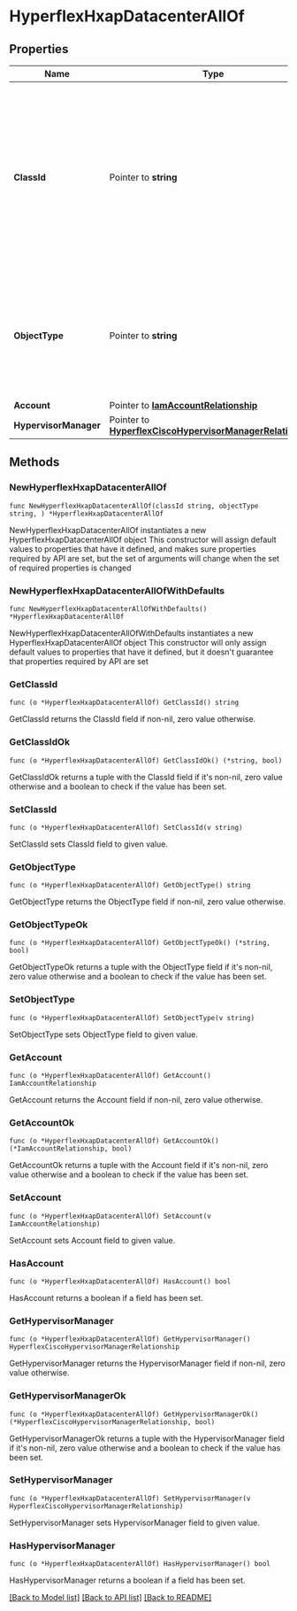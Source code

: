 # HyperflexHxapDatacenterAllOf

## Properties

Name | Type | Description | Notes
------------ | ------------- | ------------- | -------------
**ClassId** | Pointer to **string** | The fully-qualified name of the instantiated, concrete type. This property is used as a discriminator to identify the type of the payload when marshaling and unmarshaling data. | [default to "hyperflex.HxapDatacenter"]
**ObjectType** | Pointer to **string** | The fully-qualified name of the instantiated, concrete type. The value should be the same as the &#39;ClassId&#39; property. | [default to "hyperflex.HxapDatacenter"]
**Account** | Pointer to [**IamAccountRelationship**](iam.Account.Relationship.md) |  | [optional] 
**HypervisorManager** | Pointer to [**HyperflexCiscoHypervisorManagerRelationship**](hyperflex.CiscoHypervisorManager.Relationship.md) |  | [optional] 

## Methods

### NewHyperflexHxapDatacenterAllOf

`func NewHyperflexHxapDatacenterAllOf(classId string, objectType string, ) *HyperflexHxapDatacenterAllOf`

NewHyperflexHxapDatacenterAllOf instantiates a new HyperflexHxapDatacenterAllOf object
This constructor will assign default values to properties that have it defined,
and makes sure properties required by API are set, but the set of arguments
will change when the set of required properties is changed

### NewHyperflexHxapDatacenterAllOfWithDefaults

`func NewHyperflexHxapDatacenterAllOfWithDefaults() *HyperflexHxapDatacenterAllOf`

NewHyperflexHxapDatacenterAllOfWithDefaults instantiates a new HyperflexHxapDatacenterAllOf object
This constructor will only assign default values to properties that have it defined,
but it doesn't guarantee that properties required by API are set

### GetClassId

`func (o *HyperflexHxapDatacenterAllOf) GetClassId() string`

GetClassId returns the ClassId field if non-nil, zero value otherwise.

### GetClassIdOk

`func (o *HyperflexHxapDatacenterAllOf) GetClassIdOk() (*string, bool)`

GetClassIdOk returns a tuple with the ClassId field if it's non-nil, zero value otherwise
and a boolean to check if the value has been set.

### SetClassId

`func (o *HyperflexHxapDatacenterAllOf) SetClassId(v string)`

SetClassId sets ClassId field to given value.


### GetObjectType

`func (o *HyperflexHxapDatacenterAllOf) GetObjectType() string`

GetObjectType returns the ObjectType field if non-nil, zero value otherwise.

### GetObjectTypeOk

`func (o *HyperflexHxapDatacenterAllOf) GetObjectTypeOk() (*string, bool)`

GetObjectTypeOk returns a tuple with the ObjectType field if it's non-nil, zero value otherwise
and a boolean to check if the value has been set.

### SetObjectType

`func (o *HyperflexHxapDatacenterAllOf) SetObjectType(v string)`

SetObjectType sets ObjectType field to given value.


### GetAccount

`func (o *HyperflexHxapDatacenterAllOf) GetAccount() IamAccountRelationship`

GetAccount returns the Account field if non-nil, zero value otherwise.

### GetAccountOk

`func (o *HyperflexHxapDatacenterAllOf) GetAccountOk() (*IamAccountRelationship, bool)`

GetAccountOk returns a tuple with the Account field if it's non-nil, zero value otherwise
and a boolean to check if the value has been set.

### SetAccount

`func (o *HyperflexHxapDatacenterAllOf) SetAccount(v IamAccountRelationship)`

SetAccount sets Account field to given value.

### HasAccount

`func (o *HyperflexHxapDatacenterAllOf) HasAccount() bool`

HasAccount returns a boolean if a field has been set.

### GetHypervisorManager

`func (o *HyperflexHxapDatacenterAllOf) GetHypervisorManager() HyperflexCiscoHypervisorManagerRelationship`

GetHypervisorManager returns the HypervisorManager field if non-nil, zero value otherwise.

### GetHypervisorManagerOk

`func (o *HyperflexHxapDatacenterAllOf) GetHypervisorManagerOk() (*HyperflexCiscoHypervisorManagerRelationship, bool)`

GetHypervisorManagerOk returns a tuple with the HypervisorManager field if it's non-nil, zero value otherwise
and a boolean to check if the value has been set.

### SetHypervisorManager

`func (o *HyperflexHxapDatacenterAllOf) SetHypervisorManager(v HyperflexCiscoHypervisorManagerRelationship)`

SetHypervisorManager sets HypervisorManager field to given value.

### HasHypervisorManager

`func (o *HyperflexHxapDatacenterAllOf) HasHypervisorManager() bool`

HasHypervisorManager returns a boolean if a field has been set.


[[Back to Model list]](../README.md#documentation-for-models) [[Back to API list]](../README.md#documentation-for-api-endpoints) [[Back to README]](../README.md)


